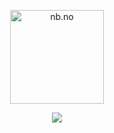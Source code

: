 <p align="center">
  <a href="https://nb.no">
    <img src="https://i.imgur.com/Qr8ctHW.png" alt="nb.no" height="150">
  </a>
</p>

<p align="center">
  <a href="(https://open.spotify.com/user/trigez_fazz)">
    <img src="https://spotifything2.vercel.app/api/spotify">
  </a>
</p>
